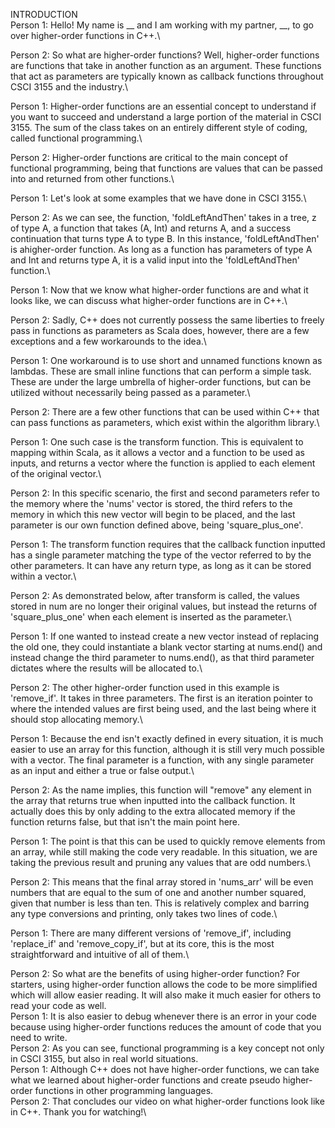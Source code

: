 INTRODUCTION\
Person 1: Hello! My name is __ and I am working with my partner, __, to go over higher-order functions in C++.\

Person 2: So what are higher-order functions? Well, higher-order functions are functions that take in another function as an argument. These functions that act as parameters are typically known as callback functions throughout CSCI 3155 and the industry.\

Person 1: Higher-order functions are an essential concept to understand if you want to succeed and understand a large portion of the material in CSCI 3155. The sum of the class takes on an entirely different style of coding, called functional programming.\

Person 2: Higher-order functions are critical to the main concept of functional programming, being that functions are values that can be passed into and returned from other functions.\

Person 1: Let's look at some examples that we have done in CSCI 3155.\

Person 2: As we can see, the function, 'foldLeftAndThen' takes in a tree, z of type A, a function that takes (A, Int) and returns A, and a success continuation that turns type A to type B. In this instance, 'foldLeftAndThen' is ahigher-order function. As long as a function has parameters of type A and Int and returns type A, it is a valid input into the 'foldLeftAndThen' function.\

Person 1: Now that we know what higher-order functions are and what it looks like, we can discuss what higher-order functions are in C++.\

Person 2: Sadly, C++ does not currently possess the same liberties to freely pass in functions as parameters as Scala does, however, there are a few exceptions and a few workarounds to the idea.\

Person 1: One workaround is to use short and unnamed functions known as lambdas. These are small inline functions that can perform a simple task. These are under the large umbrella of higher-order functions, but can be utilized without necessarily being passed as a parameter.\

Person 2: There are a few other functions that can be used within C++ that can pass functions as parameters, which exist within the algorithm library.\

Person 1: One such case is the transform function. This is equivalent to mapping within Scala, as it allows a vector and a function to be used as inputs, and returns a vector where the function is applied to each element of the original vector.\

Person 2: In this specific scenario, the first and second parameters refer to the memory where the 'nums' vector is stored, the third refers to the memory in which this new vector will begin to be placed, and the last parameter is our own function defined above, being 'square_plus_one'.

Person 1: The transform function requires that the callback function inputted has a single parameter matching the type of the vector referred to by the other parameters. It can have any return type, as long as it can be stored within a vector.\

Person 2: As demonstrated below, after transform is called, the values stored in num are no longer their original values, but instead the returns of 'square_plus_one' when each element is inserted as the parameter.\

Person 1: If one wanted to instead create a new vector instead of replacing the old one, they could instantiate a blank vector starting at nums.end() and instead change the third parameter to nums.end(), as that third parameter dictates where the results will be allocated to.\

Person 2: The other higher-order function used in this example is 'remove_if'. It takes in three parameters. The first is an iteration pointer to where the intended values are first being used, and the last being where it should stop allocating memory.\

Person 1: Because the end isn't exactly defined in every situation, it is much easier to use an array for this function, although it is still very much possible with a vector. The final parameter is a function, with any single parameter as an input and either a true or false output.\

Person 2: As the name implies, this function will "remove" any element in the array that returns true when inputted into the callback function. It actually does this by only adding to the extra allocated memory if the function returns false, but that isn't the main point here.

Person 1: The point is that this can be used to quickly remove elements from an array, while still making the code very readable. In this situation, we are taking the previous result and pruning any values that are odd numbers.\

Person 2: This means that the final array stored in 'nums_arr' will be even numbers that are equal to the sum of one and another number squared, given that number is less than ten. This is relatively complex  and barring any type conversions and printing, only takes two lines of code.\

Person 1: There are many different versions of 'remove_if', including 'replace_if' and 'remove_copy_if', but at its core, this is the most straightforward and intuitive of all of them.\

Person 2: So what are the benefits of using higher-order function? For starters, using higher-order function allows the code to be more simplified which will allow easier reading. It will also make it much easier for others to read your code as well.\
Person 1: It is also easier to debug whenever there is an error in your code because using higher-order functions reduces the amount of code that you need to write.\
Person 2: As you can see, functional programming is a key concept not only in CSCI 3155, but also in real world situations.\
Person 1: Although C++ does not have higher-order functions, we can take what we learned about higher-order functions and create pseudo higher-order functions in other programming languages.\
Person 2: That concludes our video on what higher-order functions look like in C++. Thank you for watching!\
